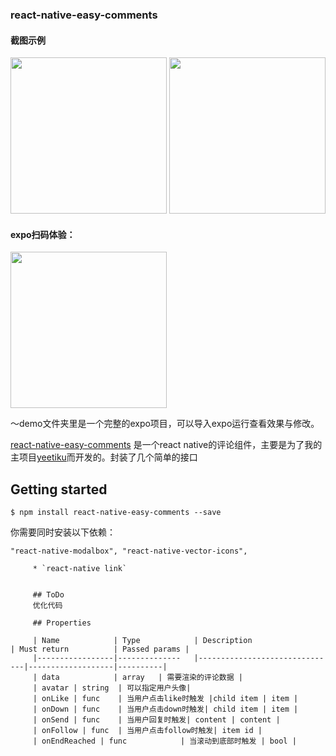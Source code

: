 ### react-native-easy-comments 

#### 截图示例
<img src="https://wx3.sinaimg.cn/mw690/6547935dgy1fp0fr9cnmij20u01hcgs1.jpg" width=250/>      <img src="https://wx1.sinaimg.cn/mw690/6547935dgy1fp0fr96uxcj20u01hcn27.jpg" width=250/>

#### expo扫码体验：
<img src="https://wx1.sinaimg.cn/mw690/6547935dgy1fp0fx9cnauj20dj0imdgf.jpg" width=250 />

～demo文件夹里是一个完整的expo项目，可以导入expo运行查看效果与修改。

[react-native-easy-comments](https://github.com/yeelone/react-native-easy-comments) 是一个react native的评论组件，主要是为了我的主项目[yeetiku](https://github.com/yeelone/yeetiku-mobile-rn)而开发的。封装了几个简单的接口

## Getting started
`$ npm install react-native-easy-comments --save`

你需要同时安装以下依赖：

`
     "react-native-modalbox",
         "react-native-vector-icons",
         `

         * `react-native link`


         ## ToDo
         优化代码

         ## Properties

         | Name            | Type            | Description                  | Must return          | Passed params |
         |-----------------|--------------   |-------------------------------|-------------------|----------|
         | data            | array   | 需要渲染的评论数据 |
         | avatar | string  | 可以指定用户头像|
         | onLike | func    | 当用户点击like时触发 |child item | item |
         | onDown | func    | 当用户点击down时触发| child item | item |
         | onSend | func    | 当用户回复时触发| content | content |
         | onFollow | func  | 当用户点击follow时触发| item id |
         | onEndReached | func            | 当滚动到底部时触发 | bool |

